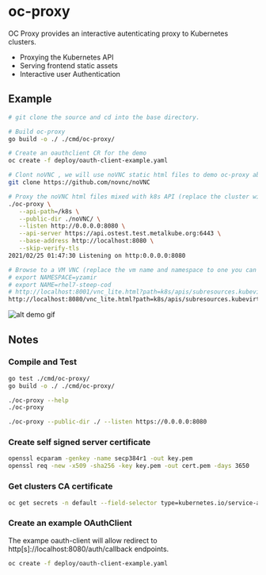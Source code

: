 # oc-proxy

OC Proxy provides an interactive autenticating proxy to Kubernetes clusters.

- Proxying the Kubernetes API
- Serving frontend static assets
- Interactive user Authentication

## Example

``` bash
# git clone the source and cd into the base directory.

# Build oc-proxy
go build -o ./ ./cmd/oc-proxy/

# Create an oauthclient CR for the demo
oc create -f deploy/oauth-client-example.yaml

# Clont noVNC , we will use noVNC static html files to demo oc-proxy ability to mix static html with k8s api calls.
git clone https://github.com/novnc/noVNC

# Proxy the noVNC html files mixed with k8s API (replace the cluster with one you own)
./oc-proxy \
   --api-path=/k8s \
   --public-dir ./noVNC/ \
   --listen http://0.0.0.0:8080 \
   --api-server https://api.ostest.test.metalkube.org:6443 \
   --base-address http://localhost:8080 \
   --skip-verify-tls
2021/02/25 01:47:30 Listening on http:0.0.0.0:8080

# Browse to a VM VNC (replace the vm name and namespace to one you can access with your credentials)
# export NAMESPACE=yzamir
# export NAME=rhel7-steep-cod
# http://localhost:8001/vnc_lite.html?path=k8s/apis/subresources.kubevirt.io/v1alpha3/namespaces/${NAMESPACE}/virtualmachineinstances/${NAME}/vnc
http://localhost:8080/vnc_lite.html?path=k8s/apis/subresources.kubevirt.io/v1alpha3/namespaces/yzamir/virtualmachineinstances/rhel7-steep-cod/vnc
```

![alt demo gif](https://raw.githubusercontent.com/yaacov/oc-proxy/main/img/demo.gif)

## Notes

### Compile and Test

``` bash
go test ./cmd/oc-proxy/
go build -o ./ ./cmd/oc-proxy/

./oc-proxy --help
./oc-proxy

./oc-proxy --public-dir ./ --listen https://0.0.0.0:8080
```

### Create self signed server certificate

``` bash
openssl ecparam -genkey -name secp384r1 -out key.pem
openssl req -new -x509 -sha256 -key key.pem -out cert.pem -days 3650
```

### Get clusters CA certificate

``` bash
oc get secrets -n default --field-selector type=kubernetes.io/service-account-token -o json | jq '.items[0].data."ca.crt"' -r | python -m base64 -d > ca.crt
```

### Create an example OAuthClient

The exampe oauth-client will allow redirect to http[s]://localhost:8080/auth/callback endpoints.


``` bash
oc create -f deploy/oauth-client-example.yaml
```
